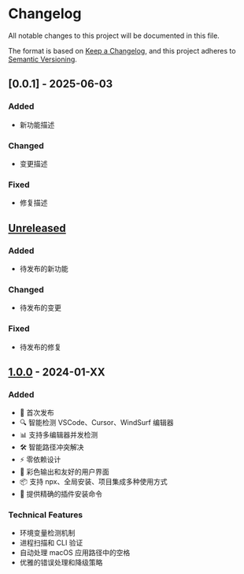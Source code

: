 # Changelog

All notable changes to this project will be documented in this file.

The format is based on [Keep a Changelog](https://keepachangelog.com/en/1.0.0/),
and this project adheres to [Semantic Versioning](https://semver.org/spec/v2.0.0.html).

## [0.0.1] - 2025-06-03

### Added
- 新功能描述

### Changed
- 变更描述

### Fixed
- 修复描述


## [Unreleased]

### Added
- 待发布的新功能

### Changed
- 待发布的变更

### Fixed
- 待发布的修复

## [1.0.0] - 2024-01-XX

### Added
- 🎉 首次发布
- 🔍 智能检测 VSCode、Cursor、WindSurf 编辑器
- 📊 支持多编辑器并发检测
- 🛠️ 智能路径冲突解决
- ⚡ 零依赖设计
- 🎨 彩色输出和友好的用户界面
- 📦 支持 npx、全局安装、项目集成多种使用方式
- 🔧 提供精确的插件安装命令

### Technical Features
- 环境变量检测机制
- 进程扫描和 CLI 验证
- 自动处理 macOS 应用路径中的空格
- 优雅的错误处理和降级策略

[Unreleased]: https://github.com/leeguooooo/check-vscode-extensions/compare/v1.0.0...HEAD
[1.0.0]: https://github.com/leeguooooo/check-vscode-extensions/releases/tag/v1.0.0
